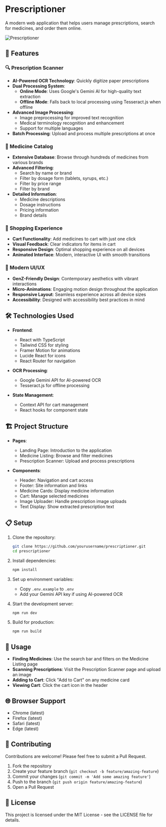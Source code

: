 # Prescriptioner

A modern web application that helps users manage prescriptions, search for medicines, and order them online.

![Prescriptioner](https://images.unsplash.com/photo-1576091160550-2173dba999ef?ixlib=rb-4.0.3&ixid=M3wxMjA3fDB8MHxwaG90by1wYWdlfHx8fGVufDB8fHx8fA%3D%3D&auto=format&fit=crop&w=800&q=80)

## 🚀 Features

### 🔍 Prescription Scanner
- **AI-Powered OCR Technology**: Quickly digitize paper prescriptions
- **Dual Processing System**:
  - **Online Mode**: Uses Google's Gemini AI for high-quality text extraction
  - **Offline Mode**: Falls back to local processing using Tesseract.js when offline
- **Advanced Image Processing**:
  - Image preprocessing for improved text recognition
  - Medical terminology recognition and enhancement
  - Support for multiple languages
- **Batch Processing**: Upload and process multiple prescriptions at once

### 💊 Medicine Catalog
- **Extensive Database**: Browse through hundreds of medicines from various brands
- **Advanced Filtering**:
  - Search by name or brand
  - Filter by dosage form (tablets, syrups, etc.)
  - Filter by price range
  - Filter by brand
- **Detailed Information**:
  - Medicine descriptions
  - Dosage instructions
  - Pricing information
  - Brand details

### 🛒 Shopping Experience
- **Cart Functionality**: Add medicines to cart with just one click
- **Visual Feedback**: Clear indicators for items in cart
- **Responsive Design**: Optimal shopping experience on all devices
- **Animated Interface**: Modern, interactive UI with smooth transitions

### 💫 Modern UI/UX
- **GenZ-Friendly Design**: Contemporary aesthetics with vibrant interactions
- **Micro-Animations**: Engaging motion design throughout the application
- **Responsive Layout**: Seamless experience across all device sizes
- **Accessibility**: Designed with accessibility best practices in mind

## 🛠️ Technologies Used

- **Frontend**:
  - React with TypeScript
  - Tailwind CSS for styling
  - Framer Motion for animations
  - Lucide React for icons
  - React Router for navigation
  
- **OCR Processing**:
  - Google Gemini API for AI-powered OCR
  - Tesseract.js for offline processing
  
- **State Management**:
  - Context API for cart management
  - React hooks for component state

## 🏗️ Project Structure

- **Pages**:
  - Landing Page: Introduction to the application
  - Medicine Listing: Browse and filter medicines
  - Prescription Scanner: Upload and process prescriptions
  
- **Components**:
  - Header: Navigation and cart access
  - Footer: Site information and links
  - Medicine Cards: Display medicine information
  - Cart: Manage selected medicines
  - Image Uploader: Handle prescription image uploads
  - Text Display: Show extracted prescription text

## 📋 Setup

1. Clone the repository:
   ```bash
   git clone https://github.com/yourusername/prescriptioner.git
   cd prescriptioner
   ```

2. Install dependencies:
   ```bash
   npm install
   ```

3. Set up environment variables:
   - Copy `.env.example` to `.env`
   - Add your Gemini API key if using AI-powered OCR

4. Start the development server:
   ```bash
   npm run dev
   ```

5. Build for production:
   ```bash
   npm run build
   ```

## 📱 Usage

- **Finding Medicines**: Use the search bar and filters on the Medicine Listing page
- **Scanning Prescriptions**: Visit the Prescription Scanner page and upload an image
- **Adding to Cart**: Click "Add to Cart" on any medicine card
- **Viewing Cart**: Click the cart icon in the header

## 🌐 Browser Support

- Chrome (latest)
- Firefox (latest)
- Safari (latest)
- Edge (latest)

## 🤝 Contributing

Contributions are welcome! Please feel free to submit a Pull Request.

1. Fork the repository
2. Create your feature branch (`git checkout -b feature/amazing-feature`)
3. Commit your changes (`git commit -m 'Add some amazing feature'`)
4. Push to the branch (`git push origin feature/amazing-feature`)
5. Open a Pull Request

## 📄 License

This project is licensed under the MIT License - see the LICENSE file for details.
